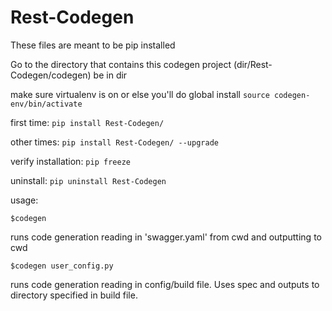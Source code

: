# Rest-Codegen

These files are meant to be pip installed

Go to the directory that contains this codegen project (dir/Rest-Codegen/codegen) be in dir

make sure virtualenv is on or else you'll do global install `source codegen-env/bin/activate`

first time:  `pip install Rest-Codegen/`

other times: `pip install Rest-Codegen/ --upgrade`

verify installation: `pip freeze`

uninstall: `pip uninstall Rest-Codegen`

usage:

`$codegen`

runs code generation reading in 'swagger.yaml' from cwd and outputting to cwd

`$codegen user_config.py`

runs code generation reading in config/build file. Uses spec and outputs to directory specified in build file.


